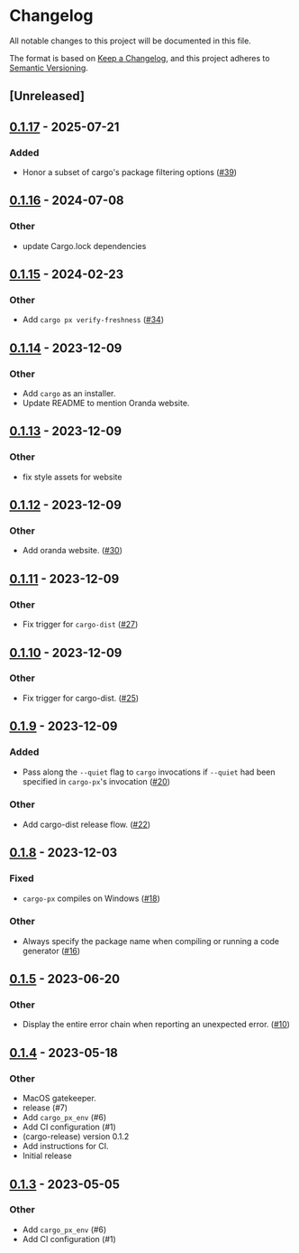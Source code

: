 # Changelog
All notable changes to this project will be documented in this file.

The format is based on [Keep a Changelog](https://keepachangelog.com/en/1.0.0/),
and this project adheres to [Semantic Versioning](https://semver.org/spec/v2.0.0.html).

## [Unreleased]

## [0.1.17](https://github.com/LukeMathWalker/cargo-px/compare/cargo-px-v0.1.16...cargo-px-v0.1.17) - 2025-07-21

### Added

- Honor a subset of cargo's package filtering options ([#39](https://github.com/LukeMathWalker/cargo-px/pull/39))

## [0.1.16](https://github.com/LukeMathWalker/cargo-px/compare/cargo-px-v0.1.15...cargo-px-v0.1.16) - 2024-07-08

### Other
- update Cargo.lock dependencies

## [0.1.15](https://github.com/LukeMathWalker/cargo-px/compare/cargo-px-v0.1.14...cargo-px-v0.1.15) - 2024-02-23

### Other
- Add `cargo px verify-freshness` ([#34](https://github.com/LukeMathWalker/cargo-px/pull/34))

## [0.1.14](https://github.com/LukeMathWalker/cargo-px/compare/cargo-px-v0.1.13...cargo-px-v0.1.14) - 2023-12-09

### Other
- Add `cargo` as an installer.
- Update README to mention Oranda website.

## [0.1.13](https://github.com/LukeMathWalker/cargo-px/compare/cargo-px-v0.1.12...cargo-px-v0.1.13) - 2023-12-09

### Other
- fix style assets for website

## [0.1.12](https://github.com/LukeMathWalker/cargo-px/compare/cargo-px-v0.1.11...cargo-px-v0.1.12) - 2023-12-09

### Other
- Add oranda website. ([#30](https://github.com/LukeMathWalker/cargo-px/pull/30))

## [0.1.11](https://github.com/LukeMathWalker/cargo-px/compare/cargo-px-v0.1.10...cargo-px-v0.1.11) - 2023-12-09

### Other
- Fix trigger for `cargo-dist` ([#27](https://github.com/LukeMathWalker/cargo-px/pull/27))

## [0.1.10](https://github.com/LukeMathWalker/cargo-px/compare/cargo-px-v0.1.9...cargo-px-v0.1.10) - 2023-12-09

### Other
- Fix trigger for cargo-dist. ([#25](https://github.com/LukeMathWalker/cargo-px/pull/25))

## [0.1.9](https://github.com/LukeMathWalker/cargo-px/compare/cargo-px-v0.1.8...cargo-px-v0.1.9) - 2023-12-09

### Added
- Pass along the `--quiet` flag to `cargo` invocations if `--quiet` had been specified in `cargo-px`'s invocation ([#20](https://github.com/LukeMathWalker/cargo-px/pull/20))

### Other
- Add cargo-dist release flow. ([#22](https://github.com/LukeMathWalker/cargo-px/pull/22))

## [0.1.8](https://github.com/LukeMathWalker/cargo-px/compare/cargo-px-v0.1.7...cargo-px-v0.1.8) - 2023-12-03

### Fixed
- `cargo-px` compiles on Windows ([#18](https://github.com/LukeMathWalker/cargo-px/pull/18))

### Other
- Always specify the package name when compiling or running a code generator ([#16](https://github.com/LukeMathWalker/cargo-px/pull/16))

## [0.1.5](https://github.com/LukeMathWalker/cargo-px/compare/cargo-px-v0.1.4...cargo-px-v0.1.5) - 2023-06-20

### Other
- Display the entire error chain when reporting an unexpected error. ([#10](https://github.com/LukeMathWalker/cargo-px/pull/10))

## [0.1.4](https://github.com/LukeMathWalker/cargo-px/compare/cargo-px-v0.1.3...cargo-px-v0.1.4) - 2023-05-18

### Other
- MacOS gatekeeper.
- release (#7)
- Add `cargo_px_env` (#6)
- Add CI configuration (#1)
- (cargo-release) version 0.1.2
- Add instructions for CI.
- Initial release

## [0.1.3](https://github.com/LukeMathWalker/cargo-px/compare/cargo-px-v0.1.2...cargo-px-v0.1.3) - 2023-05-05

### Other
- Add `cargo_px_env` (#6)
- Add CI configuration (#1)
